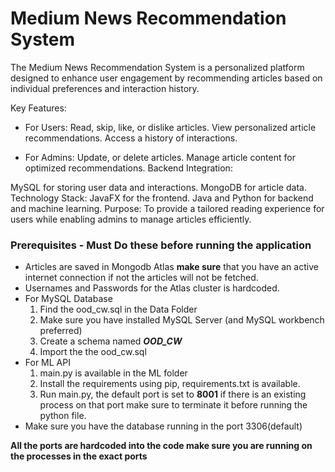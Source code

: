 # Medium News Recommendation System
The Medium News Recommendation System is a personalized platform designed to enhance user engagement by recommending articles based on individual preferences and interaction history.

Key Features:

*   For Users:
Read, skip, like, or dislike articles.
View personalized article recommendations.
Access a history of interactions.
 
*   For Admins:
Update, or delete articles.
Manage article content for optimized recommendations.
Backend Integration:

MySQL for storing user data and interactions.
MongoDB for article data.
Technology Stack:
JavaFX for the frontend.
Java and Python for backend and machine learning.
Purpose:
To provide a tailored reading experience for users while enabling admins to manage articles efficiently.

### Prerequisites - Must Do these before running the application
* Articles are saved in Mongodb Atlas **make sure** that you have an active internet connection if not the articles will not be fetched.
* Usernames and Passwords for the Atlas cluster is hardcoded.
* For MySQL Database
  1. Find the ood_cw.sql in the Data Folder
  2. Make sure you have installed MySQL Server (and MySQL workbench preferred)
  3. Create a schema named **_OOD_CW_**
  4. Import the the ood_cw.sql
* For ML API 
  1. main.py is available in the ML folder
  2. Install the requirements using pip, requirements.txt is available. 
  3. Run main.py, the default port is set to **8001** if there is an existing process on that port make sure to terminate it before running the python file.
* Make sure you have the database running in the port 3306(default)

**All the ports are hardcoded into the code make sure you are running on the processes in the exact ports**
